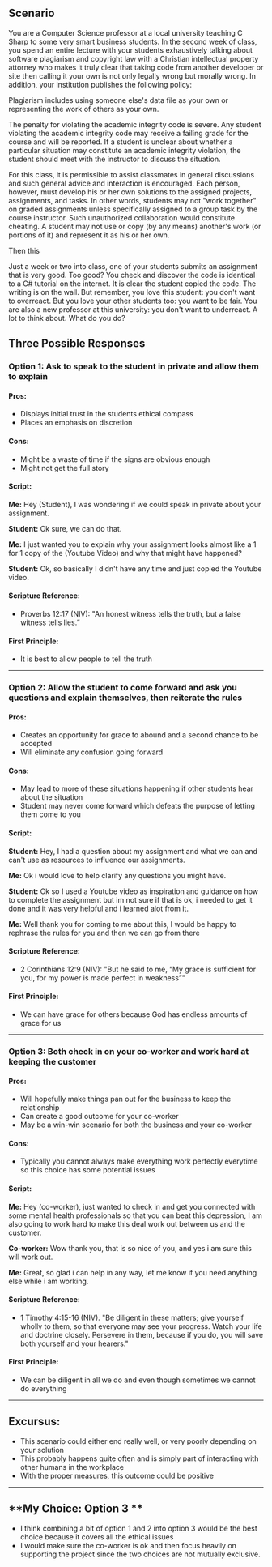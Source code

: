 ## Scenario  
You are a Computer Science professor at a local university teaching C Sharp to some very smart business students. In the second week of class, you spend an entire lecture with your students exhaustively talking about software plagiarism and copyright law with a Christian intellectual property attorney who makes it truly clear that taking code from another developer or site then calling it your own is not only legally wrong but morally wrong. In addition, your institution publishes the following policy:

Plagiarism includes using someone else's data file as your own or representing the work of others as your own.

The penalty for violating the academic integrity code is severe. Any student violating the academic integrity code may receive a failing grade for the course and will be reported. If a student is unclear about whether a particular situation may constitute an academic integrity violation, the student should meet with the instructor to discuss the situation.

For this class, it is permissible to assist classmates in general discussions and such general advice and interaction is encouraged. Each person, however, must develop his or her own solutions to the assigned projects, assignments, and tasks. In other words, students may not "work together" on graded assignments unless specifically assigned to a group task by the course instructor. Such unauthorized collaboration would constitute cheating. A student may not use or copy (by any means) another's work (or portions of it) and represent it as his or her own.

Then this

Just a week or two into class, one of your students submits an assignment that is very good. Too good? You check and discover the code is identical to a C# tutorial on the internet. It is clear the student copied the code. The writing is on the wall. But remember, you love this student: you don't want to overreact. But you love your other students too: you want to be fair. You are also a new professor at this university: you don't want to underreact. A lot to think about. What do you do?

## Three Possible Responses  

### **Option 1: Ask to speak to the student in private and allow them to explain**   
#### Pros: 
-  Displays initial trust in the students ethical compass
-  Places an emphasis on discretion

#### Cons:
-  Might be a waste of time if the signs are obvious enough
-  Might not get the full story 
#### Script:
**Me:** Hey (Student), I was wondering if we could speak in private about your assignment.  

**Student:** Ok sure, we can do that.

**Me:** I just wanted you to explain why your assignment looks almost like a 1 for 1 copy of the (Youtube Video) and why that might have happened?

**Student:** Ok, so basically I didn't have any time and just copied the Youtube video.  


#### Scripture Reference:  
-  Proverbs 12:17 (NIV):  "An honest witness tells the truth, but a false witness tells lies.”

#### First Principle: 
-  It is best to allow people to tell the truth

---

### **Option 2: Allow the student to come forward and ask you questions and explain themselves, then reiterate the rules**
#### Pros:
- Creates an opportunity for grace to abound and a second chance to be accepted
- Will eliminate any confusion going forward

#### Cons:
- May lead to more of these situations happening if other students hear about the situation
- Student may never come forward which defeats the purpose of letting them come to you

#### Script: 
**Student:** Hey, I had a question about my assignment and what we can and can't use as resources to influence our assignments. 

**Me:** Ok i would love to help clarify any questions you might have.  

**Student:** Ok so I used a Youtube video as inspiration and guidance on how to complete the assignment but im not sure if that is ok, i needed to get it done and it was very helpful and i learned alot from it.

**Me:** Well thank you for coming to me about this, I would be happy to rephrase the rules for you and then we can go from there

#### **Scripture Reference:**  
-   2 Corinthians 12:9 (NIV): "But he said to me, “My grace is sufficient for you, for my power is made perfect in weakness”"


#### **First Principle:**  
-  We can have grace for others because God has endless amounts of grace for us 

---

### **Option 3: Both check in on your co-worker and work hard at keeping the customer**  
#### Pros: 
-  Will hopefully make things pan out for the business to keep the relationship
-  Can create a good outcome for your co-worker 
-  May be a win-win scenario for both the business and your co-worker

#### Cons: 
-  Typically you cannot always make everything work perfectly everytime so this choice has some potential issues

#### Script: 
**Me:** Hey (co-worker), just wanted to check in and get you connected with some mental health professionals so that you can beat this depression, I am also going to work hard to make this deal work out between us and the customer.  

**Co-worker:** Wow thank you, that is so nice of you, and yes i am sure this will work out.  

**Me:** Great, so glad i can help in any way, let me know if you need anything else while i am working.  


#### **Scripture Reference:**  
-  1 Timothy 4:15-16 (NIV). "Be diligent in these matters; give yourself wholly to them, so that everyone may see your progress. Watch your life and doctrine closely. Persevere in them, because if you do, you will save both yourself and your hearers."

#### **First Principle:**  
- We can be diligent in all we do and even though sometimes we cannot do everything

---

## **Excursus:**  
- This scenario could either end really well, or very poorly depending on your solution
- This probably happens quite often and is simply part of interacting with other humans in the workplace
- With the proper measures, this outcome could be positive

---

## **My Choice: Option 3 **  
- I think combining a bit of option 1 and 2 into option 3 would be the best choice because it covers all the ethical issues
- I would make sure the co-worker is ok and then focus heavily on supporting the project since the two choices are not mutually exclusive.
